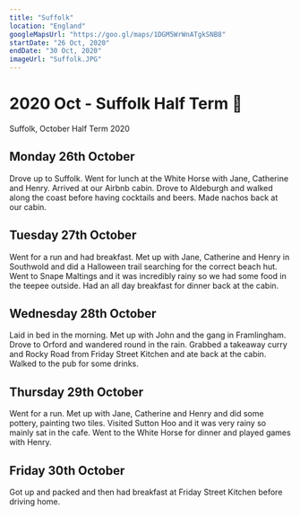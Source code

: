 ```yaml
---
title: "Suffolk"
location: "England"
googleMapsUrl: "https://goo.gl/maps/1DGM5WrWnATgkSNB8"
startDate: "26 Oct, 2020"
endDate: "30 Oct, 2020"
imageUrl: "Suffolk.JPG"
---
```


# 2020 Oct - Suffolk Half Term 🏴󠁧󠁢󠁥󠁮󠁧󠁿

Suffolk, October Half Term 2020

## Monday 26th October

Drove up to Suffolk. Went for lunch at the White Horse with Jane, Catherine and Henry. Arrived at our Airbnb cabin. Drove to Aldeburgh and walked along the coast before having cocktails and beers. Made nachos back at our cabin.

## Tuesday 27th October

Went for a run and had breakfast. Met up with Jane, Catherine and Henry in Southwold and did a Halloween trail searching for the correct beach hut. Went to Snape Maltings and it was incredibly rainy so we had some food in the teepee outside. Had an all day breakfast for dinner back at the cabin.

## Wednesday 28th October

Laid in bed in the morning. Met up with John and the gang in Framlingham. Drove to Orford and wandered round in the rain. Grabbed a takeaway curry and Rocky Road from Friday Street Kitchen and ate back at the cabin. Walked to the pub for some drinks.

## Thursday 29th October

Went for a run. Met up with Jane, Catherine and Henry and did some pottery, painting two tiles. Visited Sutton Hoo and it was very rainy so mainly sat in the cafe. Went to the White Horse for dinner and played games with Henry.

## Friday 30th October

Got up and packed and then had breakfast at Friday Street Kitchen before driving home.
